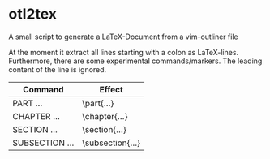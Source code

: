 # otl2tex
A small script to generate a LaTeX-Document from a vim-outliner file

At the moment it extract all lines starting with a colon as LaTeX-lines.
Furthermore, there are some experimental commands/markers. The leading content of the line is ignored.

|Command|Effect|
|-------|------|
|PART …|\part{…}|
|CHAPTER …|\chapter{…}|
|SECTION …|\section{…}|
|SUBSECTION …|\subsection{…}|
